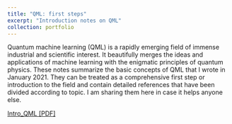 ```yaml
---
title: "QML: first steps"
excerpt: "Introduction notes on QML"
collection: portfolio
---
```


Quantum machine learning (QML) is a rapidly emerging field of immense industrial and scientific
interest. It beautifully merges the ideas and applications of machine learning with the enigmatic
principles of quantum physics. These notes summarize the basic concepts of QML that I wrote in January 2021.
They can be treated as a comprehensive first step or introduction to the field and contain detailed references
that have been divided according to topic. I am sharing them here in case it helps anyone else.


[Intro_QML [PDF]](http://AroosaIjaz.github.io/files/Intro_qml_website.pdf)
